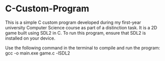 # C-Custom-Program

This is a simple C custom program developed during my first-year university Computer Science course as part of a distinction task. It is a 2D game built using SDL2 in C. To run this program, ensure that SDL2 is installed on your device.

Use the following command in the terminal to compile and run the program:
gcc -o main.exe game.c -lSDL2
